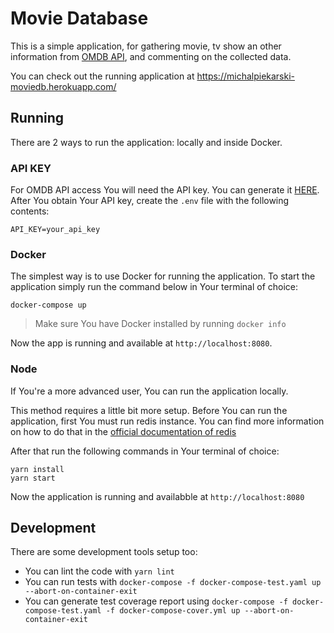 # Movie Database

This is a simple application, for gathering movie, tv show an other information from [OMDB API](http://www.omdbapi.com/), and commenting on the collected data.

You can check out the running application at https://michalpiekarski-moviedb.herokuapp.com/

## Running

There are 2 ways to run the application: locally and inside Docker.

### API KEY

For OMDB API access You will need the API key. You can generate it [HERE](http://www.omdbapi.com/apikey.aspx).
After You obtain Your API key, create the `.env` file with the following contents:

```
API_KEY=your_api_key
```

### Docker

The simplest way is to use Docker for running the application.
To start the application simply run the command below in Your terminal of choice:

```shell
docker-compose up
```

> Make sure You have Docker installed by running `docker info`

Now the app is running and available at `http://localhost:8080`.

### Node

If You're a more advanced user, You can run the application locally.

This method requires a little bit more setup.
Before You can run the application, first You must run redis instance.
You can find more information on how to do that in the [official documentation of redis](https://redis.io/download#installation)

After that run the following commands in Your terminal of choice:

```shell
yarn install
yarn start
```

Now the application is running and availabble at `http://localhost:8080`

## Development

There are some development tools setup too:

* You can lint the code with `yarn lint`
* You can run tests with `docker-compose -f docker-compose-test.yaml up --abort-on-container-exit`
* You can generate test coverage report using `docker-compose -f docker-compose-test.yaml -f docker-compose-cover.yml up --abort-on-container-exit`
